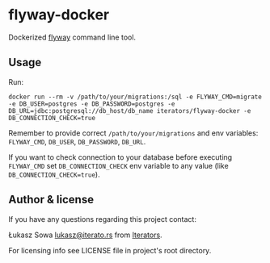 # flyway-docker

Dockerized [flyway](https://flywaydb.org) command line tool.

## Usage

Run:

```
docker run --rm -v /path/to/your/migrations:/sql -e FLYWAY_CMD=migrate -e DB_USER=postgres -e DB_PASSWORD=postgres -e DB_URL=jdbc:postgresql://db_host/db_name iterators/flyway-docker -e DB_CONNECTION_CHECK=true
```

Remember to provide correct `/path/to/your/migrations` and env variables: `FLYWAY_CMD`, `DB_USER`, `DB_PASSWORD`, `DB_URL`.

If you want to check connection to your database before executing `FLYWAY_CMD` set `DB_CONNECTION_CHECK` env variable to any value (like `DB_CONNECTION_CHECK=true`).

## Author & license

If you have any questions regarding this project contact:

Łukasz Sowa <lukasz@iterato.rs> from [Iterators](https://iterato.rs).

For licensing info see LICENSE file in project's root directory.
